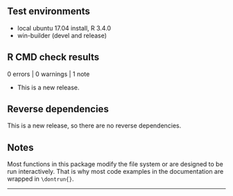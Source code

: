 ## Test environments
* local ubuntu 17.04 install, R 3.4.0
* win-builder (devel and release)

## R CMD check results

0 errors | 0 warnings | 1 note

* This is a new release.

## Reverse dependencies

This is a new release, so there are no reverse dependencies.

## Notes

Most functions in this package modify the file system or are designed to be
run interactively. That is why most code examples in the documentation are
wrapped in `\dontrun{}`.

---
